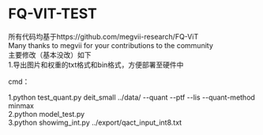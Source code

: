 # FQ-VIT-TEST
所有代码均基于https://github.com/megvii-research/FQ-ViT    
Many thanks to megvii for your contributions to the community  
主要修改（基本没改）如下  
1.导出图片和权重的txt格式和bin格式，方便部署至硬件中

cmd：

1.python test_quant.py deit_small ../data/ --quant --ptf --lis --quant-method minmax  
2.python model_test.py  
3.python showimg_int.py ../export/qact_input_int8.txt  

